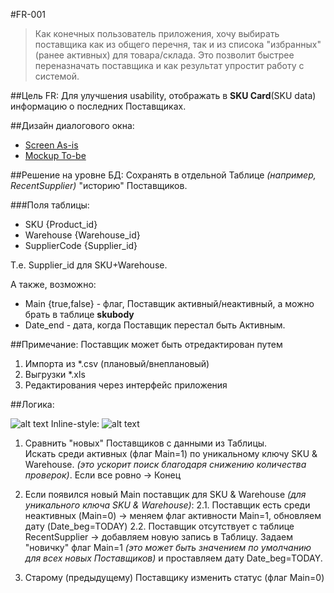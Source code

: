 #FR-001
> Как конечных пользователь приложения, хочу выбирать поставщика как из общего перечня, так и из списока "избранных" (ранее активных) для товара/склада. Это позволит быстрее переназначать поставщика и как результат упростит работу с системой.

##Цель FR:
Для улучшения usability, отображать в __SKU Card__(SKU data) информацию о последних Поставщиках.

##Дизайн диалогового окна:
- [Screen As-is](https://www.dropbox.com/s/e00emj5rtmbyatc/SuppliersAsIs.PNG?dl=0)
- [Mockup To-be](https://www.dropbox.com/s/6f4vn3x198uewjo/SuppliersFB_v0.1.PNG?dl=0)

##Решение на уровне БД:
Сохранять в отдельной Таблице _(например, RecentSupplier)_ "историю" Поставщиков.

###Поля таблицы:
- SKU {Product_id} 
- Warehouse {Warehouse_id} 
- SupplierCode {Supplier_id} 

Т.е. Supplier_id для SKU+Warehouse. 

А также, возможно:
- Main {true,false} - флаг, Поставщик активный/неактивный, а можно брать в таблице __skubody__
- Date_end - дата, когда Поставщик перестал быть Активным.

##Примечание:
Поставщик может быть отредактирован путем

1. Импорта из *.csv (плановый/внеплановый)
2. Выгрузки *.xls
3. Редактирования через интерфейс приложения

##Логика:

![alt text](https://www.dropbox.com/s/dgjishj6de3nggn/RecentSupplierLogicv1.PNG)
Inline-style: 
![alt text](https://www.dropbox.com/s/dgjishj6de3nggn/RecentSupplierLogicv1.PNG?dl=0)


1. Сравнить "новых" Поставщиков c данными из Таблицы. 
<br>Искать среди активных (флаг Main=1) по уникальному ключу SKU & Warehouse. _(это ускорит поиск благодаря снижению количества проверок)_.
Если все ровно -> Конец
2. Если появился новый Main поставщик для SKU & Warehouse _(для уникального ключа SKU & Warehouse)_:
2.1. Поставщик есть среди неактивных (Main=0) -> меняем флаг активности Main=1, обновляем дату (Date_beg=TODAY)
2.2. Поставщик отсутствует с таблице RecentSupplier  -> добавляем новую запись в Таблицу. Задаем "новичку" флаг Main=1 _(это может быть значением по умолчанию для всех новых Поставщиков)_ и проставляем дату Date_beg=TODAY.

3. Старому (предыдущему) Поставщику изменить статус (флаг Main=0)
